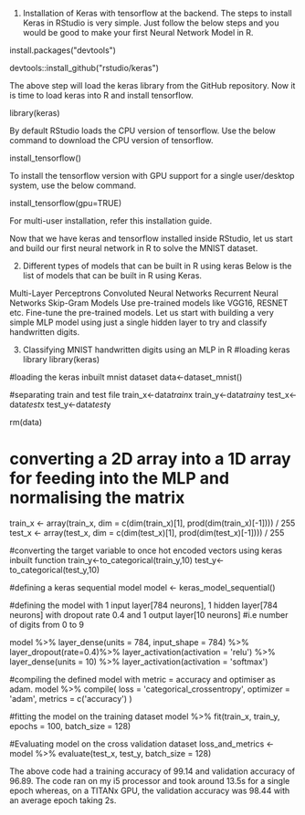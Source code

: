 1. Installation of Keras with tensorflow at the backend.
The steps to install Keras in RStudio is very simple. Just follow the below steps and you would be good to make your first Neural Network Model in R.

install.packages("devtools")

devtools::install_github("rstudio/keras")

The above step will load the keras library from the GitHub repository. Now it is time to load keras into R and install tensorflow.

library(keras)

By default RStudio loads the CPU version of tensorflow. Use the below command to download the CPU version of tensorflow.

install_tensorflow()

To install the tensorflow version with GPU support for a single user/desktop system, use the below command.

install_tensorflow(gpu=TRUE)

For multi-user installation, refer this installation guide.

Now that we have keras and tensorflow installed inside RStudio, let us start and build our first neural network in R to solve the MNIST dataset.

 

2. Different types of models that can be built in R using keras
Below is the list of models that can be built in R using Keras.

Multi-Layer Perceptrons
Convoluted Neural Networks
Recurrent Neural Networks
Skip-Gram Models
Use pre-trained models like VGG16, RESNET etc.
Fine-tune the pre-trained models.
Let us start with building a very simple MLP model using just a single hidden layer to try and classify handwritten digits.

 

3. Classifying MNIST handwritten digits using an MLP in R
#loading keras library
library(keras)

#loading the keras inbuilt mnist dataset
data<-dataset_mnist()

#separating train and test file
train_x<-data$train$x
train_y<-data$train$y
test_x<-data$test$x
test_y<-data$test$y

rm(data)

# converting a 2D array into a 1D array for feeding into the MLP and normalising the matrix
train_x <- array(train_x, dim = c(dim(train_x)[1], prod(dim(train_x)[-1]))) / 255
test_x <- array(test_x, dim = c(dim(test_x)[1], prod(dim(test_x)[-1]))) / 255

#converting the target variable to once hot encoded vectors using keras inbuilt function
train_y<-to_categorical(train_y,10)
test_y<-to_categorical(test_y,10)

#defining a keras sequential model
model <- keras_model_sequential()

#defining the model with 1 input layer[784 neurons], 1 hidden layer[784 neurons] with dropout rate 0.4 and 1 output layer[10 neurons]
#i.e number of digits from 0 to 9

model %>% 
layer_dense(units = 784, input_shape = 784) %>% 
layer_dropout(rate=0.4)%>%
layer_activation(activation = 'relu') %>% 
layer_dense(units = 10) %>% 
layer_activation(activation = 'softmax')

#compiling the defined model with metric = accuracy and optimiser as adam.
model %>% compile(
loss = 'categorical_crossentropy',
optimizer = 'adam',
metrics = c('accuracy')
)

#fitting the model on the training dataset
model %>% fit(train_x, train_y, epochs = 100, batch_size = 128)

#Evaluating model on the cross validation dataset
loss_and_metrics <- model %>% evaluate(test_x, test_y, batch_size = 128)

 

The above code had a training accuracy of 99.14 and validation accuracy of 96.89. The code ran on my i5 processor and took around 13.5s for a single epoch whereas, on a TITANx GPU, the validation accuracy was 98.44 with an average epoch taking 2s.

 
